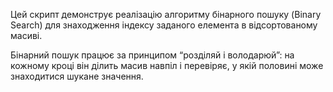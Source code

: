 Цей скрипт демонструє реалізацію алгоритму бінарного пошуку (Binary Search) для знаходження індексу заданого елемента в відсортованому масиві.

Бінарний пошук працює за принципом “розділяй і володарюй”: на кожному кроці він ділить масив навпіл і перевіряє, у якій половині може знаходитися шукане значення.
